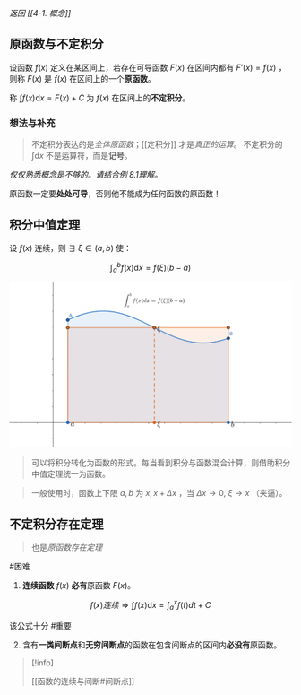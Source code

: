 *返回 [[4-1. 概念]]*

## 原函数与不定积分

设函数 $f(x)$ 定义在某区间上，若存在可导函数 $F(x)$ 在区间内都有 $F’(x) = f(x)$ ，则称 $F(x)$ 是 $f(x)$ 在区间上的一个**原函数**。

称 $\int f(x) \mathrm dx = F(x)+C$ 为 $f(x)$ 在区间上的**不定积分**。

### 想法与补充

> 不定积分表达的是*全体原函数*；[[定积分]] 才是*真正的运算*。
> 不定积分的 $\int \mathrm dx$ 不是运算符，而是**记号**。

*仅仅熟悉概念是不够的。请结合例 8.1理解。*

原函数一定要**处处可导**，否则他不能成为任何函数的原函数！

## 积分中值定理

设 $f(x)$ 连续，则 $\exists ~ \xi \in (a,b)$ 使：

$$\int_a^b f(x) \mathrm dx = f(\xi)(b-a)$$

![intergral_mid](/assets/int_midpoint.jpg)

> 可以将积分转化为函数的形式。每当看到积分与函数混合计算，则借助积分中值定理统一为函数。

> 一般使用时，函数上下限 $a,b$ 为 $x, x+\Delta x$ ，当 $\Delta x \to 0, ~ \xi \to x$ （夹逼）。

## 不定积分存在定理

> 也是*原函数存在定理*

#困难 

1. **连续函数** $f(x)$ **必有**原函数 $F(x)$。

$$
f(x) 连续 \Rightarrow \int f(x) \mathrm dx = \int_a^x f(t)dt + C
$$

该公式十分 #重要 

2. 含有**一类间断点**和**无穷间断点**的函数在包含间断点的区间内**必没有**原函数。
> [!info] 
> 
> [[函数的连续与间断#间断点]]
